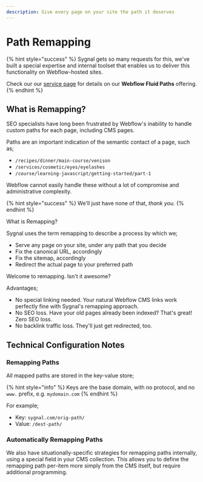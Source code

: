 ```yaml
---
description: Give every page on your site the path it deserves
---
```


# Path Remapping

{% hint style="success" %}
Sygnal gets so many requests for this, we've built a special expertise and internal toolset that enables us to deliver this functionality on Webflow-hosted sites.

Check our our [service page](https://www.sygnal.com/services/webflow-fluid-paths) for details on our **Webflow Fluid Paths** offering.&#x20;
{% endhint %}

## What is Remapping?

SEO specialists have long been frustrated by Webflow's inability to handle custom paths for each page, including CMS pages.&#x20;

Paths are an important indication of the semantic contact of a page, such as;

* `/recipes/dinner/main-course/venison`
* `/services/cosmetic/eyes/eyelashes`
* `/course/learning-javascript/getting-started/part-1`

Webflow cannot easily handle these without a lot of compromise and administrative complexity.&#x20;

{% hint style="success" %}
We'll just have none of that, _thank you_.
{% endhint %}

What is Remapping?

Sygnal uses the term remapping to describe a process by which we;

* Serve any page on your site, under any path that you decide
* Fix the canonical URL, accordingly
* Fix the sitemap, accordingly
* Redirect the actual page to your preferred path

Welcome to remapping. Isn't it awesome?&#x20;

Advantages;

* No special linking needed. Your natural Webflow CMS links work perfectly fine with Sygnal's remapping approach.&#x20;
* No SEO loss. Have your old pages already been indexed?  That's great!  Zero SEO loss.&#x20;
* No backlink traffic loss. They'll just get redirected, too.&#x20;

## Technical Configuration Notes

### Remapping Paths

All mapped paths are stored in the key-value store;&#x20;

{% hint style="info" %}
Keys are the base domain, with no protocol, and no `www.` prefix, e.g. `mydomain.com`
{% endhint %}

For example;

* Key: `sygnal.com/orig-path/`
* Value: `/dest-path/`&#x20;

### Automatically Remapping Paths

We also have situationally-specific strategies for remapping paths internally, using a special field in your CMS collection. This allows you to define the remapping path per-item more simply from the CMS itself, but require additional programming.&#x20;



